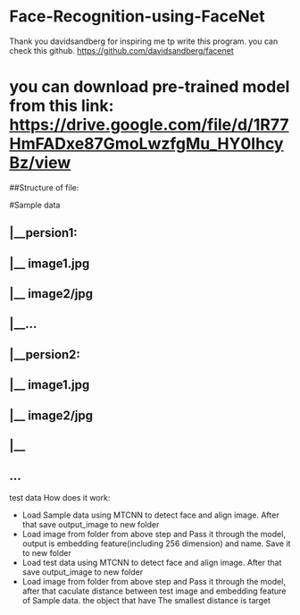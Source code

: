# Face-Recognition-using-FaceNet
Thank you davidsandberg for inspiring me tp write this program. you can check this github. https://github.com/davidsandberg/facenet
# you can download pre-trained model from this link: https://drive.google.com/file/d/1R77HmFADxe87GmoLwzfgMu_HY0IhcyBz/view
##Structure of file:

#Sample data
##    |__persion1:
##         |__ image1.jpg
##         |__ image2/jpg
##         |__...
##    |__persion2:
##      |__ image1.jpg
##      |__ image2/jpg
##      |__   
##   ...
test data
How does it work:
+ Load Sample data using MTCNN to detect face and align image. After that save output_image to new folder
+ Load image from folder from above step and Pass it through the model, output is embedding feature(including 256 dimension) and name. Save it to new folder
+ Load test data using MTCNN to detect face and align image. After that save output_image to new folder
+ Load image from folder from above step and Pass it through the model, after that caculate distance between test image and embedding feature of Sample data.
 the object that have The smallest distance is target
